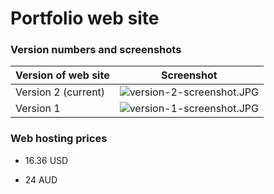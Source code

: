# Portfolio web site

### Version numbers and screenshots

| Version of web site | Screenshot                                                                                                      |
| ------------------- | --------------------------------------------------------------------------------------------------------------- |
| Version 2 (current) | ![version-2-screenshot.JPG](/Users/shanaka/Dropbox/My_Work/My_Web_Work/Portfolio/docs/version-2-screenshot.JPG) |
| Version 1           | ![version-1-screenshot.JPG](/Users/shanaka/Dropbox/My_Work/My_Web_Work/Portfolio/docs/version-1-screenshot.JPG) |

### Web hosting prices

* 16.36 USD

* 24 AUD
